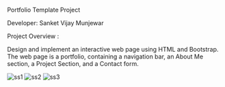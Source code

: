 Portfolio Template Project

Developer: Sanket Vijay Munjewar

Project Overview :

Design and implement an interactive web page using HTML and Bootstrap. The web page is a portfolio, containing a navigation bar, an About Me section, a Project Section, and a Contact form.

![ss1](https://github.com/user-attachments/assets/127026d0-5845-419a-9d40-59eead2a8c13)
![ss2](https://github.com/user-attachments/assets/574a3b0a-1a8f-4889-a155-5a79df1d3492)
![ss3](https://github.com/user-attachments/assets/0e6e7ab1-a37d-4813-9d8e-c72545702631)
